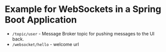 # Example for WebSockets in a Spring Boot Application

- `/topic/user` - Message Broker topic for pushing messages to the UI back.
- `/websocket/hello` - welcome url
 